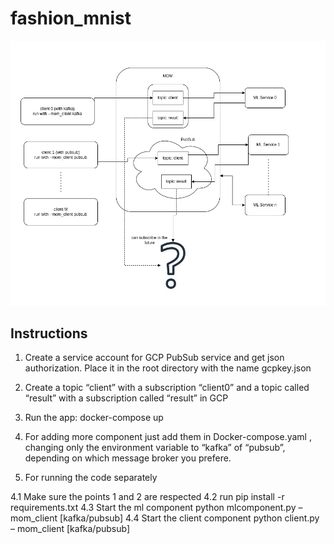 # fashion_mnist

![alt text](https://github.com/cheresioana/fashion_mnist/blob/master/docs/diagram.jpg)

## Instructions

1. Create a service account for GCP PubSub service and get json authorization. Place it in the root directory with the name gcpkey.json
2. Create a topic “client” with a subscription “client0” and a topic called “result” with a subscription called “result” in GCP

2. Run the app:
	docker-compose up
3. For adding more component just add them in Docker-compose.yaml , changing only the environment variable to “kafka” of “pubsub”, depending on which message broker you prefere.

4. For running the code separately

4.1 Make sure the points 1 and 2 are respected
4.2 run pip install -r requirements.txt
4.3 Start the ml component
python mlcomponent.py – mom_client [kafka/pubsub]
4.4 Start the client component
python client.py – mom_client [kafka/pubsub]

